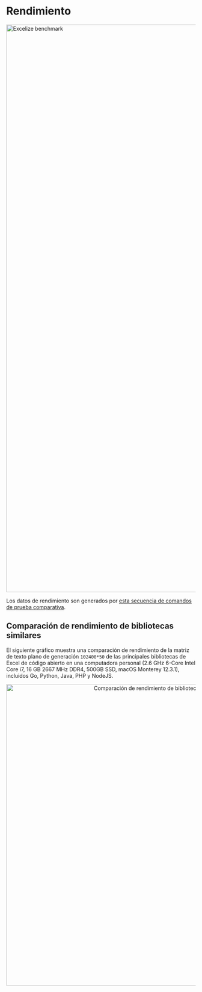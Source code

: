 # Rendimiento

<a href="https://xuri.me/wp-content/uploads/2016/08/excelize-performance.svg"><img src="https://xuri.me/wp-content/uploads/2016/08/excelize-performance.svg" alt="Excelize benchmark" width="1506"></a>

Los datos de rendimiento son generados por [esta secuencia de comandos de prueba comparativa](https://github.com/xuri/excelize-benchmark).

## Comparación de rendimiento de bibliotecas similares

El siguiente gráfico muestra una comparación de rendimiento de la matriz de texto plano de generación `102400*50` de las principales bibliotecas de Excel de código abierto en una computadora personal (2.6 GHz 6-Core Intel Core i7, 16 GB 2667 MHz DDR4, 500GB SSD, macOS Monterey 12.3.1), incluidos Go, Python, Java, PHP y NodeJS.

<p align="center"><img width="800" src="https://xuri.me/wp-content/uploads/2016/08/excelize-golang-library-for-reading-and-writing-xlsx-files-3.svg" alt="Comparación de rendimiento de bibliotecas similares"></p>
